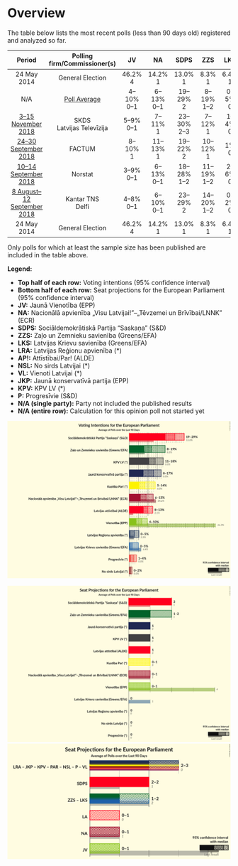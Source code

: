 # Overview

The table below lists the most recent polls (less than 90 days old) registered and analyzed so far.

| Period     | Polling firm/Commissioner(s) | JV | NA | SDPS | ZZS | LKS | LRA | AP! | NSL | VL | JKP | KPV | P |
|:----------:|:----------------------------:|:--:|:--:|:--:|:--:|:--:|:--:|:--:|:--:|:--:|:--:|:--:|:--:|
| 24 May 2014 | General Election | 46.2% <br> 4 | 14.2% <br> 1 | 13.0% <br> 1 | 8.3% <br> 1 | 6.4% <br> 1 | 2.5% <br> 0 | 2.1% <br> 0 | 0.0% <br> 0 | 0.0% <br> 0 | 0.0% <br> 0 | 0.0% <br> 0 | 0.0% <br> 0 |
| N/A | [Poll Average](average.html) | 4–10% <br> 0–1 | 6–13% <br> 0–1 | 19–29% <br> 2 | 8–19% <br> 1–2 | 0–5% <br> 0 | 0–5% <br> 0 | 6–14% <br> 0–1 | 0–2% <br> 0 | N/A <br> N/A | 8–17% <br> 1 | 11–18% <br> 1 | 1–4% <br> 0 |
| [3–15 November 2018](2018-11-15-SKDS.html) | SKDS <br> Latvijas Televīzija | 5–9% <br> 0–1 | 7–11% <br> 1 | 23–30% <br> 2–3 | 7–12% <br> 1 | 1–4% <br> 0 | 3–6% <br> 0 | 8–13% <br> 1 | N/A <br> N/A | N/A <br> N/A | 12–18% <br> 1 | 12–18% <br> 1 | 2–4% <br> 0 |
| [24–30 September 2018](2018-09-30-FACTUM.html) | FACTUM | 8–10% <br> 1 | 11–13% <br> 1 | 19–22% <br> 2 | 10–12% <br> 1 | 1% <br> 0 | 2–4% <br> 0 | 12–14% <br> 1 | N/A <br> N/A | N/A <br> N/A | 14–16% <br> 1 | 11–13% <br> 1 | 2–4% <br> 0 |
| [10–14 September 2018](2018-09-14-Norstat.html) | Norstat | 3–9% <br> 0–1 | 6–13% <br> 0–1 | 18–28% <br> 1–2 | 11–19% <br> 1–2 | 2–6% <br> 0 | 1–5% <br> 0 | 5–11% <br> 0–1 | N/A <br> N/A | N/A <br> N/A | 7–14% <br> 1 | 10–17% <br> 1 | 1–4% <br> 0 |
| [8 August–12 September 2018](2018-09-12-KantarTNS.html) | Kantar TNS <br> Delfi | 4–8% <br> 0–1 | 6–10% <br> 0–1 | 23–29% <br> 2 | 14–20% <br> 1–2 | 0–2% <br> 0 | 0–2% <br> 0 | 5–9% <br> 0–1 | 0–1% <br> 0 | N/A <br> N/A | 7–12% <br> 1 | 14–19% <br> 1 | 1–2% <br> 0 |
| 24 May 2014 | General Election | 46.2% <br> 4 | 14.2% <br> 1 | 13.0% <br> 1 | 8.3% <br> 1 | 6.4% <br> 1 | 2.5% <br> 0 | 2.1% <br> 0 | 0.0% <br> 0 | 0.0% <br> 0 | 0.0% <br> 0 | 0.0% <br> 0 | 0.0% <br> 0 |

Only polls for which at least the sample size has been published are included in the table above.

**Legend:**
+ **Top half of each row:** Voting intentions (95% confidence interval)
+ **Bottom half of each row:** Seat projections for the European Parliament (95% confidence interval)
+ **JV:** Jaunā Vienotība (EPP)
+ **NA:** Nacionālā apvienība „Visu Latvijai!”–„Tēvzemei un Brīvībai/LNNK” (ECR)
+ **SDPS:** Sociāldemokrātiskā Partija “Saskaņa” (S&D)
+ **ZZS:** Zaļo un Zemnieku savienība (Greens/EFA)
+ **LKS:** Latvijas Krievu savienība (Greens/EFA)
+ **LRA:** Latvijas Reģionu apvienība (*)
+ **AP!:** Attīstībai/Par! (ALDE)
+ **NSL:** No sirds Latvijai (*)
+ **VL:** Vienoti Latvijai (*)
+ **JKP:** Jaunā konservatīvā partija (EPP)
+ **KPV:** KPV LV (*)
+ **P:** Progresīvie (S&D)
+ **N/A (single party):** Party not included the published results
+ **N/A (entire row):** Calculation for this opinion poll not started yet


![Graph with voting intentions not yet produced](average.png "Voting Intentions")

![Graph with seats not yet produced](average-seats.png "Seats")
![Graph with coalitions seats not yet produced](average-coalitions-seats.png "Coalitions Seats")
